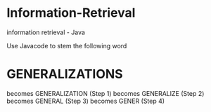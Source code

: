 # Information-Retrieval
information retrieval - Java

Use Javacode to stem the following  word 

# GENERALIZATIONS

becomes   GENERALIZATION (Step 1)
becomes   GENERALIZE (Step 2)
becomes   GENERAL (Step 3)
becomes   GENER (Step 4)
